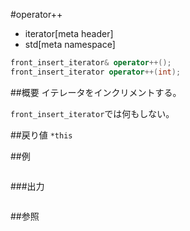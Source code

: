 #operator++
* iterator[meta header]
* std[meta namespace]

```cpp
front_insert_iterator& operator++();
front_insert_iterator operator++(int);
```

##概要
イテレータをインクリメントする。

`front_insert_iterator`では何もしない。


##戻り値
`*this`


##例
```cpp
```

###出力
```
```

##参照
